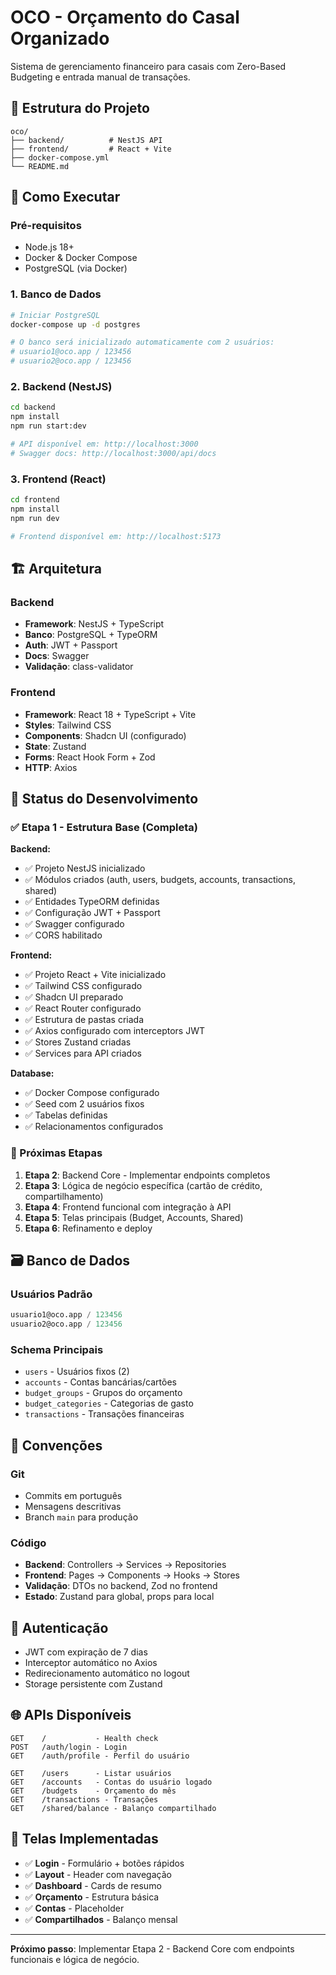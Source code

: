 # OCO - Orçamento do Casal Organizado

Sistema de gerenciamento financeiro para casais com Zero-Based Budgeting e entrada manual de transações.

## 📁 Estrutura do Projeto

```
oco/
├── backend/          # NestJS API
├── frontend/         # React + Vite
├── docker-compose.yml
└── README.md
```

## 🚀 Como Executar

### Pré-requisitos
- Node.js 18+
- Docker & Docker Compose
- PostgreSQL (via Docker)

### 1. Banco de Dados
```bash
# Iniciar PostgreSQL
docker-compose up -d postgres

# O banco será inicializado automaticamente com 2 usuários:
# usuario1@oco.app / 123456
# usuario2@oco.app / 123456
```

### 2. Backend (NestJS)
```bash
cd backend
npm install
npm run start:dev

# API disponível em: http://localhost:3000
# Swagger docs: http://localhost:3000/api/docs
```

### 3. Frontend (React)
```bash
cd frontend
npm install
npm run dev

# Frontend disponível em: http://localhost:5173
```

## 🏗️ Arquitetura

### Backend
- **Framework**: NestJS + TypeScript
- **Banco**: PostgreSQL + TypeORM
- **Auth**: JWT + Passport
- **Docs**: Swagger
- **Validação**: class-validator

### Frontend
- **Framework**: React 18 + TypeScript + Vite
- **Styles**: Tailwind CSS
- **Components**: Shadcn UI (configurado)
- **State**: Zustand
- **Forms**: React Hook Form + Zod
- **HTTP**: Axios

## 🔧 Status do Desenvolvimento

### ✅ Etapa 1 - Estrutura Base (Completa)

**Backend:**
- ✅ Projeto NestJS inicializado
- ✅ Módulos criados (auth, users, budgets, accounts, transactions, shared)
- ✅ Entidades TypeORM definidas
- ✅ Configuração JWT + Passport
- ✅ Swagger configurado
- ✅ CORS habilitado

**Frontend:**
- ✅ Projeto React + Vite inicializado
- ✅ Tailwind CSS configurado
- ✅ Shadcn UI preparado
- ✅ React Router configurado
- ✅ Estrutura de pastas criada
- ✅ Axios configurado com interceptors JWT
- ✅ Stores Zustand criadas
- ✅ Services para API criados

**Database:**
- ✅ Docker Compose configurado
- ✅ Seed com 2 usuários fixos
- ✅ Tabelas definidas
- ✅ Relacionamentos configurados

### 🔄 Próximas Etapas
1. **Etapa 2**: Backend Core - Implementar endpoints completos
2. **Etapa 3**: Lógica de negócio específica (cartão de crédito, compartilhamento)
3. **Etapa 4**: Frontend funcional com integração à API
4. **Etapa 5**: Telas principais (Budget, Accounts, Shared)
5. **Etapa 6**: Refinamento e deploy

## 🗃️ Banco de Dados

### Usuários Padrão
```sql
usuario1@oco.app / 123456
usuario2@oco.app / 123456
```

### Schema Principais
- `users` - Usuários fixos (2)
- `accounts` - Contas bancárias/cartões
- `budget_groups` - Grupos do orçamento
- `budget_categories` - Categorias de gasto
- `transactions` - Transações financeiras

## 📝 Convenções

### Git
- Commits em português
- Mensagens descritivas
- Branch `main` para produção

### Código
- **Backend**: Controllers → Services → Repositories
- **Frontend**: Pages → Components → Hooks → Stores
- **Validação**: DTOs no backend, Zod no frontend
- **Estado**: Zustand para global, props para local

## 🔐 Autenticação

- JWT com expiração de 7 dias
- Interceptor automático no Axios
- Redirecionamento automático no logout
- Storage persistente com Zustand

## 🌐 APIs Disponíveis

```
GET    /           - Health check
POST   /auth/login - Login
GET    /auth/profile - Perfil do usuário

GET    /users      - Listar usuários
GET    /accounts   - Contas do usuário logado
GET    /budgets    - Orçamento do mês
GET    /transactions - Transações
GET    /shared/balance - Balanço compartilhado
```

## 📱 Telas Implementadas

- ✅ **Login** - Formulário + botões rápidos
- ✅ **Layout** - Header com navegação
- ✅ **Dashboard** - Cards de resumo
- ✅ **Orçamento** - Estrutura básica
- ✅ **Contas** - Placeholder
- ✅ **Compartilhados** - Balanço mensal

---

**Próximo passo**: Implementar Etapa 2 - Backend Core com endpoints funcionais e lógica de negócio.
